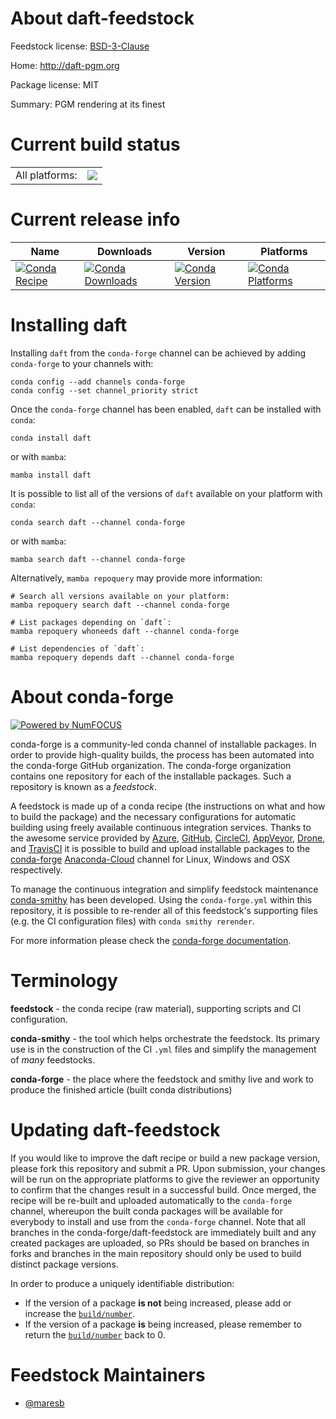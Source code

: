 About daft-feedstock
====================

Feedstock license: [BSD-3-Clause](https://github.com/conda-forge/daft-feedstock/blob/main/LICENSE.txt)

Home: http://daft-pgm.org

Package license: MIT

Summary: PGM rendering at its finest

Current build status
====================


<table><tr><td>All platforms:</td>
    <td>
      <a href="https://dev.azure.com/conda-forge/feedstock-builds/_build/latest?definitionId=20500&branchName=main">
        <img src="https://dev.azure.com/conda-forge/feedstock-builds/_apis/build/status/daft-feedstock?branchName=main">
      </a>
    </td>
  </tr>
</table>

Current release info
====================

| Name | Downloads | Version | Platforms |
| --- | --- | --- | --- |
| [![Conda Recipe](https://img.shields.io/badge/recipe-daft-green.svg)](https://anaconda.org/conda-forge/daft) | [![Conda Downloads](https://img.shields.io/conda/dn/conda-forge/daft.svg)](https://anaconda.org/conda-forge/daft) | [![Conda Version](https://img.shields.io/conda/vn/conda-forge/daft.svg)](https://anaconda.org/conda-forge/daft) | [![Conda Platforms](https://img.shields.io/conda/pn/conda-forge/daft.svg)](https://anaconda.org/conda-forge/daft) |

Installing daft
===============

Installing `daft` from the `conda-forge` channel can be achieved by adding `conda-forge` to your channels with:

```
conda config --add channels conda-forge
conda config --set channel_priority strict
```

Once the `conda-forge` channel has been enabled, `daft` can be installed with `conda`:

```
conda install daft
```

or with `mamba`:

```
mamba install daft
```

It is possible to list all of the versions of `daft` available on your platform with `conda`:

```
conda search daft --channel conda-forge
```

or with `mamba`:

```
mamba search daft --channel conda-forge
```

Alternatively, `mamba repoquery` may provide more information:

```
# Search all versions available on your platform:
mamba repoquery search daft --channel conda-forge

# List packages depending on `daft`:
mamba repoquery whoneeds daft --channel conda-forge

# List dependencies of `daft`:
mamba repoquery depends daft --channel conda-forge
```


About conda-forge
=================

[![Powered by
NumFOCUS](https://img.shields.io/badge/powered%20by-NumFOCUS-orange.svg?style=flat&colorA=E1523D&colorB=007D8A)](https://numfocus.org)

conda-forge is a community-led conda channel of installable packages.
In order to provide high-quality builds, the process has been automated into the
conda-forge GitHub organization. The conda-forge organization contains one repository
for each of the installable packages. Such a repository is known as a *feedstock*.

A feedstock is made up of a conda recipe (the instructions on what and how to build
the package) and the necessary configurations for automatic building using freely
available continuous integration services. Thanks to the awesome service provided by
[Azure](https://azure.microsoft.com/en-us/services/devops/), [GitHub](https://github.com/),
[CircleCI](https://circleci.com/), [AppVeyor](https://www.appveyor.com/),
[Drone](https://cloud.drone.io/welcome), and [TravisCI](https://travis-ci.com/)
it is possible to build and upload installable packages to the
[conda-forge](https://anaconda.org/conda-forge) [Anaconda-Cloud](https://anaconda.org/)
channel for Linux, Windows and OSX respectively.

To manage the continuous integration and simplify feedstock maintenance
[conda-smithy](https://github.com/conda-forge/conda-smithy) has been developed.
Using the ``conda-forge.yml`` within this repository, it is possible to re-render all of
this feedstock's supporting files (e.g. the CI configuration files) with ``conda smithy rerender``.

For more information please check the [conda-forge documentation](https://conda-forge.org/docs/).

Terminology
===========

**feedstock** - the conda recipe (raw material), supporting scripts and CI configuration.

**conda-smithy** - the tool which helps orchestrate the feedstock.
                   Its primary use is in the construction of the CI ``.yml`` files
                   and simplify the management of *many* feedstocks.

**conda-forge** - the place where the feedstock and smithy live and work to
                  produce the finished article (built conda distributions)


Updating daft-feedstock
=======================

If you would like to improve the daft recipe or build a new
package version, please fork this repository and submit a PR. Upon submission,
your changes will be run on the appropriate platforms to give the reviewer an
opportunity to confirm that the changes result in a successful build. Once
merged, the recipe will be re-built and uploaded automatically to the
`conda-forge` channel, whereupon the built conda packages will be available for
everybody to install and use from the `conda-forge` channel.
Note that all branches in the conda-forge/daft-feedstock are
immediately built and any created packages are uploaded, so PRs should be based
on branches in forks and branches in the main repository should only be used to
build distinct package versions.

In order to produce a uniquely identifiable distribution:
 * If the version of a package **is not** being increased, please add or increase
   the [``build/number``](https://docs.conda.io/projects/conda-build/en/latest/resources/define-metadata.html#build-number-and-string).
 * If the version of a package **is** being increased, please remember to return
   the [``build/number``](https://docs.conda.io/projects/conda-build/en/latest/resources/define-metadata.html#build-number-and-string)
   back to 0.

Feedstock Maintainers
=====================

* [@maresb](https://github.com/maresb/)

